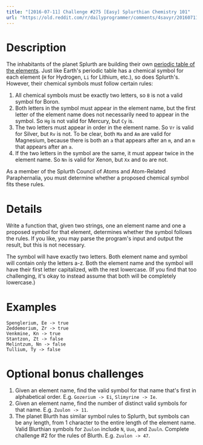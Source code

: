 ```yaml
---
title: "[2016-07-11] Challenge #275 [Easy] Splurthian Chemistry 101"
url: "https://old.reddit.com/r/dailyprogrammer/comments/4savyr/20160711_challenge_275_easy_splurthian_chemistry/"
---
```


# Description

The inhabitants of the planet Splurth are building their own [periodic table of the elements](https://en.wikipedia.org/wiki/Periodic_table#Overview). Just like Earth's periodic table has a chemical symbol for each element (`H` for Hydrogen, `Li` for Lithium, etc.), so does Splurth's. However, their chemical symbols must follow certain rules:

1. All chemical symbols must be exactly two letters, so `B` is not a valid symbol for Boron.
2. Both letters in the symbol must appear in the element name, but the first letter of the element name does not necessarily need to appear in the symbol. So `Hg` is not valid for Mercury, but `Cy` is.
3. The two letters must appear in order in the element name. So `Vr` is valid for Silver, but `Rv` is not. To be clear, both `Ma` and `Am` are valid for Magnesium, because there is both an `a` that appears after an `m`, and an `m` that appears after an `a`.
4. If the two letters in the symbol are the same, it must appear twice in the element name. So `Nn` is valid for Xenon, but `Xx` and `Oo` are not.

As a member of the Splurth Council of Atoms and Atom-Related Paraphernalia, you must determine whether a proposed chemical symbol fits these rules.

# Details

Write a function that, given two strings, one an element name and one a proposed symbol for that element, determines whether the symbol follows the rules. If you like, you may parse the program's input and output the result, but this is not necessary.

The symbol will have exactly two letters. Both element name and symbol will contain only the letters a-z. Both the element name and the symbol will have their first letter capitalized, with the rest lowercase. (If you find that too challenging, it's okay to instead assume that both will be completely lowercase.)

# Examples

    Spenglerium, Ee -> true
    Zeddemorium, Zr -> true
    Venkmine, Kn -> true
    Stantzon, Zt -> false
    Melintzum, Nn -> false
    Tullium, Ty -> false

# Optional bonus challenges

1. Given an element name, find the valid symbol for that name that's first in alphabetical order. E.g. `Gozerium -> Ei`, `Slimyrine -> Ie`.
2. Given an element name, find the number of distinct valid symbols for that name. E.g. `Zuulon -> 11`.
3. The planet Blurth has similar symbol rules to Splurth, but symbols can be any length, from 1 character to the entire length of the element name. Valid Blurthian symbols for `Zuulon` include `N`, `Uuo`, and `Zuuln`. Complete challenge #2 for the rules of Blurth. E.g. `Zuulon -> 47`.